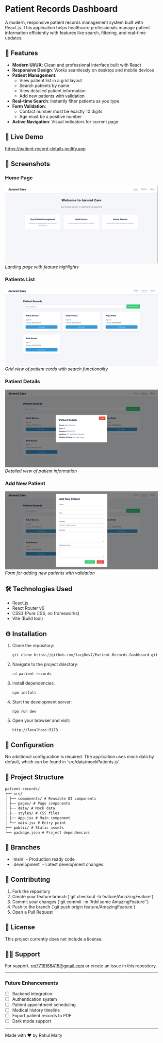 # Patient Records Dashboard

A modern, responsive patient records management system built with React.js. This application helps healthcare professionals manage patient information efficiently with features like search, filtering, and real-time updates.

## 🌟 Features

- **Modern UI/UX**: Clean and professional interface built with React
- **Responsive Design**: Works seamlessly on desktop and mobile devices
- **Patient Management**:
  - View patient list in a grid layout
  - Search patients by name
  - View detailed patient information
  - Add new patients with validation
- **Real-time Search**: Instantly filter patients as you type
- **Form Validation**:
  - Contact number must be exactly 10 digits
  - Age must be a positive number
- **Active Navigation**: Visual indicators for current page

## 🚀 Live Demo

https://patient-record-details.netlify.app <!-- Replace with your deployed app link -->

## 📸 Screenshots

### Home Page

![Home Page](screenshots/Home.png)
_Landing page with feature highlights_

### Patients List

![Patients List](screenshots/Patient-Record.png)
_Grid view of patient cards with search functionality_

### Patient Details

![Patient Details](screenshots/Patient-Details.png)
_Detailed view of patient information_

### Add New Patient

![Add Patient Form](screenshots/Add-patient.png)
_Form for adding new patients with validation_

## 🛠️ Technologies Used

- React.js
- React Router v6
- CSS3 (Pure CSS, no frameworks)
- Vite (Build tool)

## ⚙️ Installation

1. Clone the repository:
   ```bash
   git clone https://github.com/lazyDev7/Patient-Records-Dashboard.git
   ```

2. Navigate to the project directory:
   ```bash
   cd patient-records
   ```

3. Install dependencies:
   ```bash
   npm install
   ```

4. Start the development server:
   ```bash
   npm run dev
   ```

5. Open your browser and visit:
   ```
   http://localhost:5173
   ```

## 🔧 Configuration

No additional configuration is required. The application uses mock data by default, which can be found in \`src/data/mockPatients.js\`.

## 📁 Project Structure

```
patient-records/
├── src/
│ ├── components/ # Reusable UI components
│ ├── pages/ # Page components
│ ├── data/ # Mock data
│ ├── styles/ # CSS files
│ ├── App.jsx # Main component
│ └── main.jsx # Entry point
├── public/ # Static assets
└── package.json # Project dependencies
```

## 🌿 Branches

- \`main\` - Production ready code
- \`development\` - Latest development changes

## 🤝 Contributing

1. Fork the repository
2. Create your feature branch (\`git checkout -b feature/AmazingFeature\`)
3. Commit your changes (\`git commit -m 'Add some AmazingFeature'\`)
4. Push to the branch (\`git push origin feature/AmazingFeature\`)
5. Open a Pull Request

## 📝 License

This project currently does not include a license.

## 🙋‍♂️ Support

For support, rm7718166418@gmail.com or create an issue in this repository.

---

### Future Enhancements

- [ ] Backend integration
- [ ] Authentication system
- [ ] Patient appointment scheduling
- [ ] Medical history timeline
- [ ] Export patient records to PDF
- [ ] Dark mode support

---

Made with ❤️ by Rahul Maity
